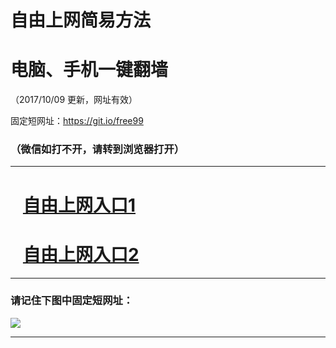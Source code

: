 ﻿# 自由上网简易方法

# 电脑、手机一键翻墙

（2017/10/09 更新，网址有效）

固定短网址：https://git.io/free99

### （微信如打不开，请转到浏览器打开）


***





# &nbsp;&nbsp; <a href="http://ft2003116356.fwq-tz-1001.info/fwqtz01.html?t=100900113031 " target="_blank">自由上网入口1</a>
# &nbsp;&nbsp; <a href="http://ft65229968.fwq-tz-1002.info/fwqtz02.html?t=100900130558 " target="_blank">自由上网入口2</a>
***

### 请记住下图中固定短网址：

<img src="https://s3-us-west-2.amazonaws.com/fwq-1001/yjfq-20170905okok.png" /> 


***

